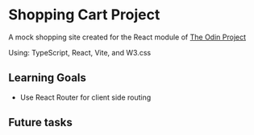 # Shopping Cart Project
A mock shopping site created for the React module of [The Odin Project](https://www.theodinproject.com/lessons/node-path-react-new-shopping-cart)

Using: TypeScript, React, Vite, and W3.css

## Learning Goals
- Use React Router for client side routing

## Future tasks